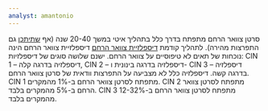```yaml
---
analyst: amantonio
---
```


סרטן צוואר הרחם מתפתח בדרך כלל בתהליך איטי במשך 20-40 שנה (אף [שתיתכן](https://www.ncbi.nlm.nih.gov/pubmed/23016780) גם התפרצות מהירה). לתהליך קודמת [דיספלזיית צוואר הרחם](https://he.wikipedia.org/wiki/גידולים_טרום-סרטניים_בצוואר_הרחם)
דיספלזיית צוואר הרחם הינה נוכחות של תאים לא טיפוסיים על צוואר הרחם. ישנם שלושה סוגים של דיספלזיות: CIN 1 – דיספלזיה בדרגה קלה, CIN 2 – דיספלזיה בדרגה בינונית ו- CIN 3 – דיספלזיה בדרגה קשה. דיספלזיה כלל לא מצביעה על התפרצות וודאית של סרטן צוואר הרחם. CIN 1 מתפתח לסרטן צוואר הרחם ב-1% מהמקרים. CIN 2 מתפתח לסרטן צוואר הרחם ב-5% מהמקרים בלבד. CIN 3 מתפתח לסרטן צוואר הרחם ב-12-32% מהמקרים בלבד.
